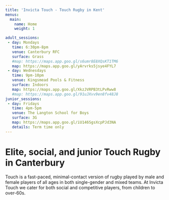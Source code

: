 ```yaml
---
title: 'Invicta Touch - Touch Rugby in Kent'
menus:
  main:
    name: Home
    weight: 1

adult_sessions:
 - day: Mondays
   time: 6:30pm-8pm
   venue: Canterbury RFC
   surface: Grass
   #map: https://maps.app.goo.gl/s6umr8E8XQsKT1TM6
   map: https://maps.app.goo.gl/yArvrks5jsye4FYL7
 - day: Wednesdays
   time: 9pm-10pm
   venue: Kingsmead Pools & Fitness
   surface: Indoors
   map: https://maps.app.goo.gl/XkzJVRPB3tLPvRww8
   #map: https://maps.app.goo.gl/91uJXvv9en8fv48J8
junior_sessions:
 - day: Fridays
   time: 4pm-5pm
   venue: The Langton School for Boys
   surface: 3G
   map: https://maps.app.goo.gl/iU146SgsXcpPJd3NA
   details: Term time only
---
```


# Elite, social, and junior Touch Rugby in Canterbury

Touch is a fast-paced, minimal-contact version of rugby played by male and female players of
all ages in both single-gender and mixed teams.
At Invicta Touch we cater for both social and competitive players, from children to
over-60s.

